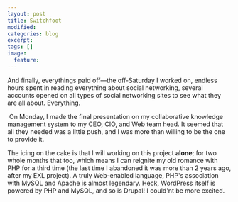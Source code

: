 ```yaml
---
layout: post
title: Switchfoot
modified:
categories: blog
excerpt:
tags: []
image:
  feature:
---
```

And finally, everythings paid off—the off-Saturday I worked on, endless hours spent in reading everything about social networking, several accounts opened on all types of social networking sites to see what they are all about. Everything.

 On Monday, I made the final presentation on my collaborative knowledge management system to my CEO, CIO, and Web team head. It seemed that all they needed was a little push, and I was more than willing to be the one to provide it.

The icing on the cake is that I will working on this project <strong>alone</strong>; for two whole months that too, which means I can reignite my old romance with PHP for a third time (the last time I abandoned it was more than 2 years ago, after my EXL project). A truly Web-enabled language, PHP's association with MySQL and Apache is almost legendary. Heck, WordPress itself is powered by PHP and MySQL, and so is Drupal! I could'nt be more excited.